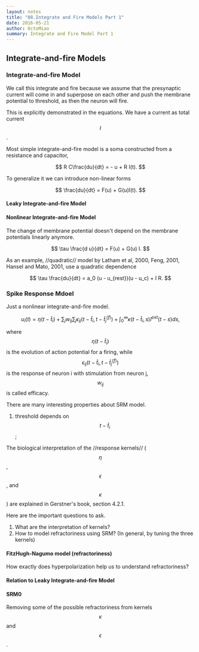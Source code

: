 ```yaml
---
layout: notes
title: "08.Integrate and Fire Models Part 1"
date: 2016-05-21
author: OctoMiao
summary: Integrate and Fire Model Part 1
---
```


## Integrate-and-fire Models


### Integrate-and-fire Model

We call this integrate and fire because we assume that the presynaptic current will come in and superpose on each other and push the membrane potential to threshold, as then the neuron will fire.

This is explicitly demonstrated in the equations. We have a current as total current $$I$$.

Most simple integrate-and-fire model is a soma constructed from a resistance and capacitor,

$$
R C\frac{du}{dt} = - u + R I(t).
$$

To generalize it we can introduce non-linear forms

$$
\frac{du}{dt} = F(u) + G(u)I(t).
$$


#### Leaky Integrate-and-fire Model

#### Nonlinear Integrate-and-fire Model

The change of membrane potential doesn't depend on the membrane potentials linearly anymore.


$$
\tau \frac{d u}{dt} = F(u) + G(u) I.
$$

As an example, //quadratic// model by Latham et al, 2000, Feng, 2001, Hansel and Mato, 2001, use a quadratic dependence

$$
\tau \frac{du}{dt} = a_0 (u - u_{rest})(u - u_c) + I R.
$$



### Spike Response Mdoel


Just a nonlinear integrate-and-fire model.


$$
u_i(t) = \eta(t-\hat t_i) + \sum_j w_{ij} \sum_j \epsilon_{ij} (t-\hat t_i, t-\hat t_j^{(f)}) + \int_0^\infty \kappa(t-\hat t_i,s) I^{ext}(t-s) ds,
$$

where $$\eta(t-\hat t_i)$$ is the evolution of action potential for a firing, while $$\epsilon_{ij} (t-\hat t_i, t-\hat t_j^{(f)})$$ is the response of neuron i with stimulation from neuron j, $$w_{ij}$$ is called efficacy.


There are many interesting properties about SRM model.

1. threshold depends on $$t-\hat t_i$$;



The biological interpretation of the //response kernels// ($$\eta$$, $$\epsilon$$, and $$\kappa$$) are explained in Gerstner's book, section 4.2.1.

Here are the important questions to ask.

1. What are the interpretation of kernels?
2. How to model refractoriness using SRM? (In general, by tuning the three kernels)


#### FitzHugh-Nagumo model (refractoriness)

How exactly does hyperpolarization help us to understand refractoriness?

#### Relation to Leaky Integrate-and-fire Model

#### SRM0

Removing some of the possible refractoriness from kernels $$\kappa$$ and $$\epsilon$$.
